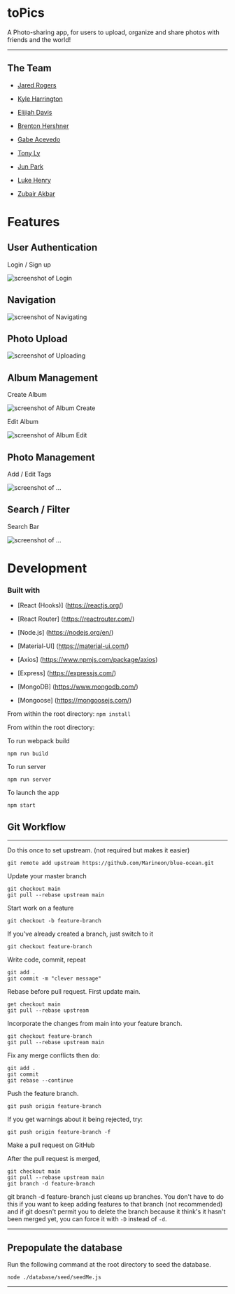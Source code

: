 
# toPics

A Photo-sharing app, for users to upload, organize and share photos with friends and the world!

---

## The Team

- [Jared Rogers](https://github.com/rogersjared)

- [Kyle Harrington](https://github.com/Relykon)

- [Elijiah Davis](https://github.com/GTOnizuka13)

- [Brenton Hershner](https://github.com/BrentonHershner)

- [Gabe Acevedo](https://github.com/gea2111)

- [Tony Ly](https://github.com/tonyjly)

- [Jun Park](https://github.com/junpark77)

- [Luke Henry](https://github.com/Luke82601)

- [Zubair Akbar](https://github.com/zubair-akbar)

# Features

## User Authentication

Login / Sign up

![screenshot of Login](/screenshots/login_logout.gif?raw=true)

## Navigation

![screenshot of Navigating](/screenshots/nav_bar_navigation_and_dark_mode.gif?raw=true)

## Photo Upload

![screenshot of Uploading](/screenshots/upload_images.gif?raw=true)

## Album Management

Create Album

![screenshot of Album Create](/screenshots/.gifcreate_new_album.gif?raw=true)

Edit Album

![screenshot of Album Edit](/screenshots/edit_album.gif?raw=true)

## Photo Management

Add / Edit Tags

![screenshot of ...](/screenshots/editing_photos.gif?raw=true)

## Search / Filter

Search Bar

![screenshot of ...](/screenshots/friends.gif?raw=true)

# Development

### Built with

- [React (Hooks)] (https://reactjs.org/)

- [React Router] (https://reactrouter.com/)

- [Node.js] (https://nodejs.org/en/)

- [Material-UI] (https://material-ui.com/)

- [Axios] (https://www.npmjs.com/package/axios)

- [Express] (https://expressjs.com/)

- [MongoDB] (https://www.mongodb.com/)

- [Mongoose] (https://mongoosejs.com/)

From within the root directory:
`npm install`

From within the root directory:

To run webpack build

`npm run build`

To run server

`npm run server`

To launch the app

`npm start`

## Git Workflow

---

Do this once to set upstream. (not required but makes it easier)

    git remote add upstream https://github.com/Marineon/blue-ocean.git

Update your master branch

    git checkout main
    git pull --rebase upstream main

Start work on a feature

    git checkout -b feature-branch

If you've already created a branch, just switch to it

    git checkout feature-branch

Write code, commit, repeat

    git add .
    git commit -m "clever message"

Rebase before pull request. First update main.

    get checkout main
    git pull --rebase upstream

Incorporate the changes from main into your feature branch.

    git checkout feature-branch
    git pull --rebase upstream main

Fix any merge conflicts then do:

    git add .
    git commit
    git rebase --continue

Push the feature branch.

    git push origin feature-branch

If you get warnings about it being rejected, try:

    git push origin feature-branch -f

Make a pull request on GitHub

After the pull request is merged,

    git checkout main
    git pull --rebase upstream main
    git branch -d feature-branch

git branch -d feature-branch just cleans up branches. You don't have to do this if you want to keep adding features to that branch (not recommended) and if git doesn't permit you to delete the branch because it think's it hasn't been merged yet, you can force it with `-D` instead of `-d`.

---

## Prepopulate the database

Run the following command at the root directory to seed the database.

    node ./database/seed/seedMe.js

---

